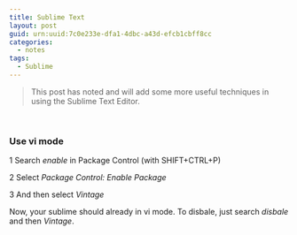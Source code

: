 ```yaml
---
title: Sublime Text
layout: post
guid: urn:uuid:7c0e233e-dfa1-4dbc-a43d-efcb1cbff8cc
categories:
  - notes
tags:
  - Sublime
---
```


> This post has noted and will add some more useful techniques in using the Sublime Text Editor.

&nbsp;

### Use vi mode 

1 Search *enable* in Package Control (with SHIFT+CTRL+P)

2 Select *Package Control: Enable Package*

3 And then select *Vintage*

Now, your sublime should already in vi mode.
To disbale, just search *disbale* and then *Vintage*.

